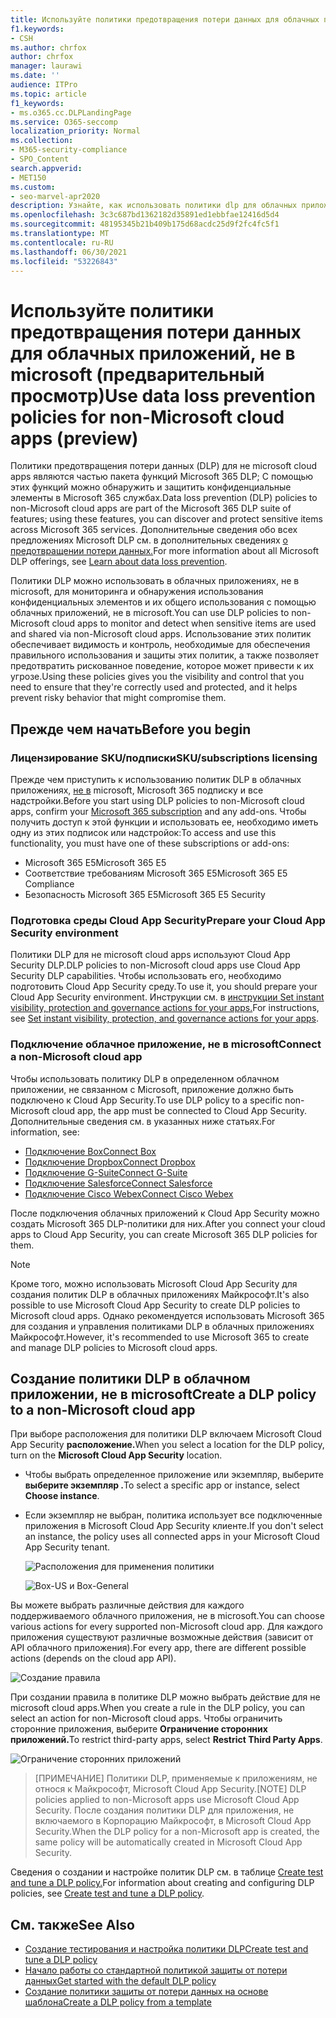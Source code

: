 ```yaml
---
title: Используйте политики предотвращения потери данных для облачных приложений, не в microsoft (предварительный просмотр)
f1.keywords:
- CSH
ms.author: chrfox
author: chrfox
manager: laurawi
ms.date: ''
audience: ITPro
ms.topic: article
f1_keywords:
- ms.o365.cc.DLPLandingPage
ms.service: O365-seccomp
localization_priority: Normal
ms.collection:
- M365-security-compliance
- SPO_Content
search.appverid:
- MET150
ms.custom:
- seo-marvel-apr2020
description: Узнайте, как использовать политики dlp для облачных приложений, не в microsoft.
ms.openlocfilehash: 3c3c687bd1362182d35891ed1ebbfae12416d5d4
ms.sourcegitcommit: 48195345b21b409b175d68acdc25d9f2fc4fc5f1
ms.translationtype: MT
ms.contentlocale: ru-RU
ms.lasthandoff: 06/30/2021
ms.locfileid: "53226843"
---
```

# <a name="use-data-loss-prevention-policies-for-non-microsoft-cloud-apps-preview"></a><span data-ttu-id="aaf99-103">Используйте политики предотвращения потери данных для облачных приложений, не в microsoft (предварительный просмотр)</span><span class="sxs-lookup"><span data-stu-id="aaf99-103">Use data loss prevention policies for non-Microsoft cloud apps (preview)</span></span>

<span data-ttu-id="aaf99-104">Политики предотвращения потери данных (DLP) для не microsoft cloud apps являются частью пакета функций Microsoft 365 DLP; С помощью этих функций можно обнаружить и защитить конфиденциальные элементы в Microsoft 365 службах.</span><span class="sxs-lookup"><span data-stu-id="aaf99-104">Data loss prevention (DLP) policies to non-Microsoft cloud apps are part of the Microsoft 365 DLP suite of features; using these features, you can discover and protect sensitive items across Microsoft 365 services.</span></span> <span data-ttu-id="aaf99-105">Дополнительные сведения обо всех предложениях Microsoft DLP см. в дополнительных сведениях [о предотвращении потери данных.](dlp-learn-about-dlp.md)</span><span class="sxs-lookup"><span data-stu-id="aaf99-105">For more information about all Microsoft DLP offerings, see [Learn about data loss prevention](dlp-learn-about-dlp.md).</span></span>

<span data-ttu-id="aaf99-106">Политики DLP можно использовать в облачных приложениях, не в microsoft, для мониторинга и обнаружения использования конфиденциальных элементов и их общего использования с помощью облачных приложений, не в microsoft.</span><span class="sxs-lookup"><span data-stu-id="aaf99-106">You can use DLP policies to non-Microsoft cloud apps to monitor and detect when sensitive items are used and shared via non-Microsoft cloud apps.</span></span> <span data-ttu-id="aaf99-107">Использование этих политик обеспечивает видимость и контроль, необходимые для обеспечения правильного использования и защиты этих политик, а также позволяет предотвратить рискованное поведение, которое может привести к их угрозе.</span><span class="sxs-lookup"><span data-stu-id="aaf99-107">Using these policies gives you the visibility and control that you need to ensure that they're correctly used and protected, and it helps prevent risky behavior that might compromise them.</span></span>

## <a name="before-you-begin"></a><span data-ttu-id="aaf99-108">Прежде чем начать</span><span class="sxs-lookup"><span data-stu-id="aaf99-108">Before you begin</span></span>

### <a name="skusubscriptions-licensing"></a><span data-ttu-id="aaf99-109">Лицензирование SKU/подписки</span><span class="sxs-lookup"><span data-stu-id="aaf99-109">SKU/subscriptions licensing</span></span>

<span data-ttu-id="aaf99-110">Прежде чем приступить к использованию политик DLP в облачных приложениях, [не в](https://www.microsoft.com/microsoft-365/compare-microsoft-365-enterprise-plans?rtc=1) microsoft, Microsoft 365 подписку и все надстройки.</span><span class="sxs-lookup"><span data-stu-id="aaf99-110">Before you start using DLP policies to non-Microsoft cloud apps, confirm your [Microsoft 365 subscription](https://www.microsoft.com/microsoft-365/compare-microsoft-365-enterprise-plans?rtc=1) and any add-ons.</span></span> <span data-ttu-id="aaf99-111">Чтобы получить доступ к этой функции и использовать ее, необходимо иметь одну из этих подписок или надстройок:</span><span class="sxs-lookup"><span data-stu-id="aaf99-111">To access and use this functionality, you must have one of these subscriptions or add-ons:</span></span>

- <span data-ttu-id="aaf99-112">Microsoft 365 E5</span><span class="sxs-lookup"><span data-stu-id="aaf99-112">Microsoft 365 E5</span></span>
- <span data-ttu-id="aaf99-113">Соответствие требованиям Microsoft 365 E5</span><span class="sxs-lookup"><span data-stu-id="aaf99-113">Microsoft 365 E5 Compliance</span></span>
- <span data-ttu-id="aaf99-114">Безопасность Microsoft 365 E5</span><span class="sxs-lookup"><span data-stu-id="aaf99-114">Microsoft 365 E5 Security</span></span>

### <a name="prepare-your-cloud-app-security-environment"></a><span data-ttu-id="aaf99-115">Подготовка среды Cloud App Security</span><span class="sxs-lookup"><span data-stu-id="aaf99-115">Prepare your Cloud App Security environment</span></span>

<span data-ttu-id="aaf99-116">Политики DLP для не microsoft cloud apps используют Cloud App Security DLP.</span><span class="sxs-lookup"><span data-stu-id="aaf99-116">DLP policies to non-Microsoft cloud apps use Cloud App Security DLP capabilities.</span></span> <span data-ttu-id="aaf99-117">Чтобы использовать его, необходимо подготовить Cloud App Security среду.</span><span class="sxs-lookup"><span data-stu-id="aaf99-117">To use it, you should prepare your Cloud App Security environment.</span></span> <span data-ttu-id="aaf99-118">Инструкции см. в [инструкции Set instant visibility, protection and governance actions for your apps.](/cloud-app-security/getting-started-with-cloud-app-security#step-1-set-instant-visibility-protection-and-governance-actions-for-your-apps)</span><span class="sxs-lookup"><span data-stu-id="aaf99-118">For instructions, see [Set instant visibility, protection, and governance actions for your apps](/cloud-app-security/getting-started-with-cloud-app-security#step-1-set-instant-visibility-protection-and-governance-actions-for-your-apps).</span></span>

### <a name="connect-a-non-microsoft-cloud-app"></a><span data-ttu-id="aaf99-119">Подключение облачное приложение, не в microsoft</span><span class="sxs-lookup"><span data-stu-id="aaf99-119">Connect a non-Microsoft cloud app</span></span>

<span data-ttu-id="aaf99-120">Чтобы использовать политику DLP в определенном облачном приложении, не связанном с Microsoft, приложение должно быть подключено к Cloud App Security.</span><span class="sxs-lookup"><span data-stu-id="aaf99-120">To use DLP policy to a specific non-Microsoft cloud app, the app must be connected to Cloud App Security.</span></span> <span data-ttu-id="aaf99-121">Дополнительные сведения см. в указанных ниже статьях.</span><span class="sxs-lookup"><span data-stu-id="aaf99-121">For information, see:</span></span>

- [<span data-ttu-id="aaf99-122">Подключение Box</span><span class="sxs-lookup"><span data-stu-id="aaf99-122">Connect Box</span></span>](/cloud-app-security/connect-box-to-microsoft-cloud-app-security)
- [<span data-ttu-id="aaf99-123">Подключение Dropbox</span><span class="sxs-lookup"><span data-stu-id="aaf99-123">Connect Dropbox</span></span>](/cloud-app-security/connect-dropbox-to-microsoft-cloud-app-security)
- [<span data-ttu-id="aaf99-124">Подключение G-Suite</span><span class="sxs-lookup"><span data-stu-id="aaf99-124">Connect G-Suite</span></span>](/cloud-app-security/connect-google-apps-to-microsoft-cloud-app-security)
- [<span data-ttu-id="aaf99-125">Подключение Salesforce</span><span class="sxs-lookup"><span data-stu-id="aaf99-125">Connect Salesforce</span></span>](/cloud-app-security/connect-salesforce-to-microsoft-cloud-app-security)
- [<span data-ttu-id="aaf99-126">Подключение Cisco Webex</span><span class="sxs-lookup"><span data-stu-id="aaf99-126">Connect Cisco Webex</span></span>](/cloud-app-security/connect-webex-to-microsoft-cloud-app-security)

<span data-ttu-id="aaf99-127">После подключения облачных приложений к Cloud App Security можно создать Microsoft 365 DLP-политики для них.</span><span class="sxs-lookup"><span data-stu-id="aaf99-127">After you connect your cloud apps to Cloud App Security, you can create Microsoft 365 DLP policies for them.</span></span>

> [!NOTE]
> <span data-ttu-id="aaf99-128">Кроме того, можно использовать Microsoft Cloud App Security для создания политик DLP в облачных приложениях Майкрософт.</span><span class="sxs-lookup"><span data-stu-id="aaf99-128">It's also possible to use Microsoft Cloud App Security to create DLP policies to Microsoft cloud apps.</span></span> <span data-ttu-id="aaf99-129">Однако рекомендуется использовать Microsoft 365 для создания и управления политиками DLP в облачных приложениях Майкрософт.</span><span class="sxs-lookup"><span data-stu-id="aaf99-129">However, it's recommended to use Microsoft 365 to create and manage DLP policies to Microsoft cloud apps.</span></span>

## <a name="create-a-dlp-policy-to-a-non-microsoft-cloud-app"></a><span data-ttu-id="aaf99-130">Создание политики DLP в облачном приложении, не в microsoft</span><span class="sxs-lookup"><span data-stu-id="aaf99-130">Create a DLP policy to a non-Microsoft cloud app</span></span>

<span data-ttu-id="aaf99-131">При выборе расположения для политики DLP включаем Microsoft Cloud App Security **расположение.**</span><span class="sxs-lookup"><span data-stu-id="aaf99-131">When you select a location for the DLP policy, turn on the **Microsoft Cloud App Security** location.</span></span>

- <span data-ttu-id="aaf99-132">Чтобы выбрать определенное приложение или экземпляр, выберите **выберите экземпляр .**</span><span class="sxs-lookup"><span data-stu-id="aaf99-132">To select a specific app or instance, select **Choose instance**.</span></span>
- <span data-ttu-id="aaf99-133">Если экземпляр не выбран, политика использует все подключенные приложения в Microsoft Cloud App Security клиенте.</span><span class="sxs-lookup"><span data-stu-id="aaf99-133">If you don't select an instance, the policy uses all connected apps in your Microsoft Cloud App Security tenant.</span></span>

   ![Расположения для применения политики](../media/1-dlp-non-microsoft-cloud-app-choose-instance.png)

   ![Box-US и Box-General](../media/2-dlp-non-microsoft-cloud-app-box.png)

<span data-ttu-id="aaf99-136">Вы можете выбрать различные действия для каждого поддерживаемого облачного приложения, не в microsoft.</span><span class="sxs-lookup"><span data-stu-id="aaf99-136">You can choose various actions for every supported non-Microsoft cloud app.</span></span> <span data-ttu-id="aaf99-137">Для каждого приложения существуют различные возможные действия (зависит от API облачного приложения).</span><span class="sxs-lookup"><span data-stu-id="aaf99-137">For every app, there are different possible actions (depends on the cloud app API).</span></span>

![Создание правила](../media/3-dlp-non-microsoft-cloud-app-create-rule.png)

<span data-ttu-id="aaf99-139">При создании правила в политике DLP можно выбрать действие для не microsoft cloud apps.</span><span class="sxs-lookup"><span data-stu-id="aaf99-139">When you create a rule in the DLP policy, you can select an action for non-Microsoft cloud apps.</span></span> <span data-ttu-id="aaf99-140">Чтобы ограничить сторонние приложения, выберите **Ограничение сторонних приложений.**</span><span class="sxs-lookup"><span data-stu-id="aaf99-140">To restrict third-party apps, select **Restrict Third Party Apps**.</span></span>

![Ограничение сторонних приложений](../media/4-dlp-non-microsoft-cloud-app-restrict-third-party-apps.png)

> <span data-ttu-id="aaf99-142">[ПРИМЕЧАНИЕ] Политики DLP, применяемые к приложениям, не относя к Майкрософт, Microsoft Cloud App Security.</span><span class="sxs-lookup"><span data-stu-id="aaf99-142">[NOTE] DLP policies applied to non-Microsoft apps use Microsoft Cloud App Security.</span></span> <span data-ttu-id="aaf99-143">После создания политики DLP для приложения, не включаемого в Корпорацию Майкрософт, в Microsoft Cloud App Security.</span><span class="sxs-lookup"><span data-stu-id="aaf99-143">When the DLP policy for a non-Microsoft app is created, the same policy will be automatically created in Microsoft Cloud App Security.</span></span>

<span data-ttu-id="aaf99-144">Сведения о создании и настройке политик DLP см. в таблице [Create test and tune a DLP policy.](./create-test-tune-dlp-policy.md)</span><span class="sxs-lookup"><span data-stu-id="aaf99-144">For information about creating and configuring DLP policies, see [Create test and tune a DLP policy](./create-test-tune-dlp-policy.md).</span></span>

## <a name="see-also"></a><span data-ttu-id="aaf99-145">См. также</span><span class="sxs-lookup"><span data-stu-id="aaf99-145">See Also</span></span>

- [<span data-ttu-id="aaf99-146">Создание тестирования и настройка политики DLP</span><span class="sxs-lookup"><span data-stu-id="aaf99-146">Create test and tune a DLP policy</span></span>](./create-test-tune-dlp-policy.md)
- [<span data-ttu-id="aaf99-147">Начало работы со стандартной политикой защиты от потери данных</span><span class="sxs-lookup"><span data-stu-id="aaf99-147">Get started with the default DLP policy</span></span>](./get-started-with-the-default-dlp-policy.md)
- [<span data-ttu-id="aaf99-148">Создание политики защиты от потери данных на основе шаблона</span><span class="sxs-lookup"><span data-stu-id="aaf99-148">Create a DLP policy from a template</span></span>](./create-a-dlp-policy-from-a-template.md)

